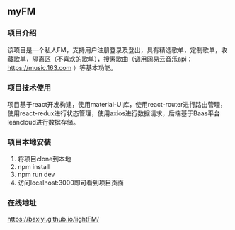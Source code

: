 ## myFM

### 项目介绍
该项目是一个私人FM，支持用户注册登录及登出，具有精选歌单，定制歌单，收藏歌单，隔离区（不喜欢的歌单），搜索歌曲（调用网易云音乐api：https://music.163.com ）等基本功能。
### 项目技术使用
项目基于react开发构建，使用material-UI库，使用react-router进行路由管理，使用react-redux进行状态管理，使用axios进行数据请求，后端基于Baas平台leancloud进行数据存储。
### 项目本地安装
1. 将项目clone到本地
2. npm install 
3. npm run dev 
4. 访问localhost:3000即可看到项目页面

### 在线地址
https://baxiyi.github.io/lightFM/